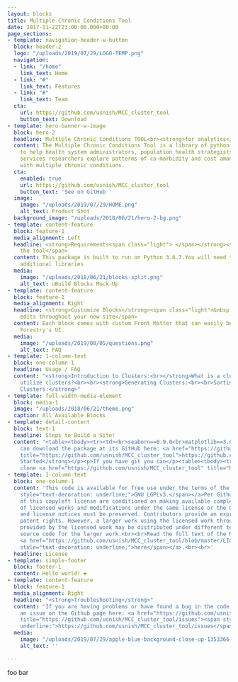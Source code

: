```yaml
---
layout: blocks
title: Multiple Chronic Conditions Tool
date: 2017-11-22T23:00:00.000+00:00
page_sections:
- template: navigation-header-w-button
  block: header-2
  logo: "/uploads/2019/07/29/LOGO-TEMP.png"
  navigation:
  - link: "/home"
    link_text: Home
  - link: "#"
    link_text: Features
  - link: "#"
    link_text: Team
  cta:
    url: https://github.com/usnish/MCC_cluster_tool
    button_text: Download
- template: hero-banner-w-image
  block: hero-2
  headline: Multiple Chronic Conditions TOOL<br><strong>for analytics</strong>
  content: The Multiple Chronic Conditions Tool is a library of python tools designed
    to help health system administrators, population health strategists, and health
    services researchers explore patterms of co-morbidity and cost among patients
    with multiple chronic conditions.
  cta:
    enabled: true
    url: https://github.com/usnish/MCC_cluster_tool
    button_text: 'See on GitHub '
  image:
    image: "/uploads/2019/07/29/HOME.png"
    alt_text: Product Shot
  background_image: "/uploads/2018/06/21/hero-2-bg.png"
- template: content-feature
  block: feature-1
  media_alignment: Left
  headline: <strong>Requirements<span class="light"> </span></strong><span class="light">for
    the tool</span>
  content: This package is built to run on Python 3.6.7.You will need the following
    additional libraries
  media:
    image: "/uploads/2018/06/21/blocks-split.png"
    alt_text: uBuild Blocks Mock-Up
- template: content-feature
  block: feature-1
  media_alignment: Right
  headline: <strong>Customize Blocks</strong><span class="light">&nbsp;to make quick
    edits throughout your new site</span>
  content: Each block comes with custom Front Matter that can easily be edited in
    Forestry's UI.
  media:
    image: "/uploads/2019/08/05/questions.png"
    alt_text: FAQ
- template: 1-column-text
  block: one-column-1
  headline: Usage / FAQ
  content: "<strong>Introduction to Clusters:<br></strong>What is a cluster? <br>Why
    utilize clusters?<br><br><strong>Generating Clusters:<br><br>Sorting Clusters:<br><br>Visualizing
    Clusters:</strong>"
- template: full-width-media-element
  block: media-1
  image: "/uploads/2018/06/21/theme.png"
  caption: All Available Blocks
- template: detail-content
  block: text-1
  headline: Steps to Build a Site!
  content: '<table><tbody><tr><td><br>seaborn==0.9.0<br>matplotlib==3.0.2<br>pandas==0.23.4<br>scipy==1.1.0<br>numpy==1.15.4</td></tr></tbody></table><p><br></p><p>You
    can download the package at its GitHub here: <a href="https://github.com/usnish/MCC_cluster_tool"
    title="https://github.com/usnish/MCC_cluster_tool">https://github.com/usnish/MCC_cluster_tool</a></p><p><br></p><p><strong>Getting
    Started</strong></p><p>If you have git you can</p><table><tbody><tr><td>$ git
    clone <a href="https://github.com/usnish/MCC_cluster_tool" title="https://github.com/usnish/MCC_cluster_tool">https://github.com/usnish/MCC_cluster_tool.git</a></td></tr></tbody></table>'
- template: 1-column-text
  block: one-column-1
  content: 'This code is available for free use under the terms of the <a href="https://www.gnu.org/licenses/lgpl-3.0.en.html"><span
    style="text-decoration: underline;">GNU LGPLv3.</span></a>Per Github: Permissions
    of this copyleft license are conditioned on making available complete source code
    of licensed works and modifications under the same license or the GNU GPLv3. Copyright
    and license notices must be preserved. Contributors provide an express grant of
    patent rights. However, a larger work using the licensed work through interfaces
    provided by the licensed work may be distributed under different terms and without
    source code for the larger work.<br><br>Read the full text of the MCCTool license
    <a href="https://github.com/usnish/MCC_cluster_tool/blob/master/LICENSE"><span
    style="text-decoration: underline;">here</span></a>.<br><br>'
  headline: License
- template: simple-footer
  block: footer-1
  content: Hello world! ❤︎
- template: content-feature
  block: feature-1
  media_alignment: Right
  headline: "<strong>Troubleshooting</strong>"
  content: 'If you are having problems or have found a bug in the code, please raise
    an issue on the Github page here: <a href="https://github.com/usnish/MCC_cluster_tool/issues"
    title="https://github.com/usnish/MCC_cluster_tool/issues"><span style="text-decoration:
    underline;">https://github.com/usnish/MCC_cluster_tool/issues</span></a>'
  media:
    image: "/uploads/2019/07/29/apple-blue-background-close-up-1353366.jpg"
    alt_text: ''

---
```

foo bar
